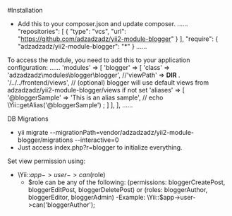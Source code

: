 #Installation

- Add this to your composer.json and update composer.
    ......
    "repositories": [
            {
                "type": "vcs",
                "url": "https://github.com/adzadzadz/yii2-module-blogger"
            }
        ],
        "require": {
            "adzadzadz/yii2-module-blogger": "*"
        }
    ......

To access the module, you need to add this to your application configuration:
    ......
	'modules' => [
        'blogger' => [
            'class' => 'adzadzadz\modules\blogger\blogger',
            //'viewPath' => __DIR__ . '/../../frontend/views', // (optional) blogger will use default views from adzadzadz/yii2-module-blogger/views if not set
            'aliases' => [
                '@bloggerSample' => 'This is an alias sample', // echo \Yii::getAlias('@bloggerSample') ;
            ]
        ],
    ],
    ......

DB Migrations
- yii migrate --migrationPath=vendor/adzadzadz/yii2-module-blogger/migrations --interactive=0
- Just access index.php?r=blogger to initialize everything.

Set view permission using:
- \Yii::$app->user->can($role)
    - $role can be any of the following: (permissions: bloggerCreatePost, bloggerEditPost, bloggerDeletePost) or (roles: bloggerAuthor, bloggerEditor, bloggerAdmin)
    -Example: \Yii::$app->user->can('bloggerAuthor');